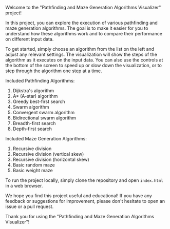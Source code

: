 Welcome to the "Pathfinding and Maze Generation Algorithms Visualizer" project!

In this project, you can explore the execution of various pathfinding and maze generation algorithms. The goal is to make it easier for you to understand how these algorithms work and to compare their performance on different input data. 

To get started, simply choose an algorithm from the list on the left and adjust any relevant settings. The visualization will show the steps of the algorithm as it executes on the input data. You can also use the controls at the bottom of the screen to speed up or slow down the visualization, or to step through the algorithm one step at a time.

Included Pathfinding Algorithms:  

1. Dijkstra's algorithm 
2. A* (A-star) algorithm
3. Greedy best-first search
4. Swarm algorithm 
5. Convergent swarm algorithm
6. Bidirectional swarm algorithm 
7. Breadth-first search
8. Depth-first search 

Included Maze Generation Algorithms:  

1. Recursive division 
2. Recursive division (vertical skew) 
3. Recursive division (horizontal skew) 
4. Basic random maze 
5. Basic weight maze 

To run the project locally, simply clone the repository and open `index.html` in a web browser.
 
We hope you find this project useful and educational! If you have any feedback or suggestions for improvement, please don't hesitate to open an issue or a pull request.
 
Thank you for using the "Pathfinding and Maze Generation Algorithms Visualizer"!
